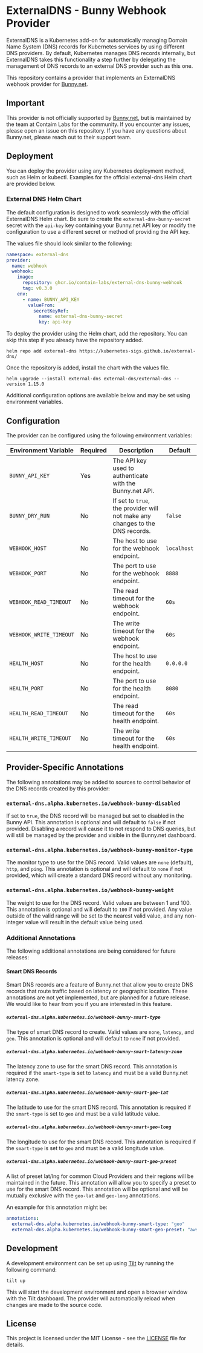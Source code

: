 # ExternalDNS - Bunny Webhook Provider

ExternalDNS is a Kubernetes add-on for automatically managing Domain Name System (DNS) records for
Kubernetes services by using different DNS providers. By default, Kubernetes manages DNS records
internally, but ExternalDNS takes this functionality a step further by delegating the management of
DNS records to an external DNS provider such as this one.

This repository contains a provider that implements an ExternalDNS webhook provider for [Bunny.net](https://bunny.net).

## Important

This provider is not officially supported by [Bunny.net](https://bunny.net), but is maintained by the team at Contaim Labs
for the community. If you encounter any issues, please open an issue on this repository. If you have any questions
about Bunny.net, please reach out to their support team.

## Deployment

You can deploy the provider using any Kubernetes deployment method, such as Helm or kubectl. Examples for the official
external-dns Helm chart are provided below.

### External DNS Helm Chart

The default configuration is designed to work seamlessly with the official ExternalDNS Helm chart. Be sure to create the
`external-dns-bunny-secret` secret with the `api-key` key containing your Bunny.net API key or modify the configuration
to use a different secret or method of providing the API key.

The values file should look similar to the following:

```yaml
namespace: external-dns
provider:
  name: webhook
  webhook:
    image:
      repository: ghcr.io/contain-labs/external-dns-bunny-webhook
      tag: v0.3.0
    env:
      - name: BUNNY_API_KEY
        valueFrom:
          secretKeyRef:
            name: external-dns-bunny-secret
            key: api-key
```

To deploy the provider using the Helm chart, add the repository. You can skip this step if you already have the
repository added.

```shell
helm repo add external-dns https://kubernetes-sigs.github.io/external-dns/
```

Once the repository is added, install the chart with the values file.

```shell
helm upgrade --install external-dns external-dns/external-dns --version 1.15.0
```

Additional configuration options are available below and may be set using environment variables.

## Configuration

The provider can be configured using the following environment variables:

| Environment Variable | Required | Description | Default |
|----------------------|----------|-------------|---------|
| `BUNNY_API_KEY` | Yes | The API key used to authenticate with the Bunny.net API. | |
| `BUNNY_DRY_RUN` | No | If set to `true`, the provider will not make any changes to the DNS records. | `false` |
| `WEBHOOK_HOST` | No | The host to use for the webhook endpoint. | `localhost` |
| `WEBHOOK_PORT` | No | The port to use for the webhook endpoint. | `8888` |
| `WEBHOOK_READ_TIMEOUT` | No | The read timeout for the webhook endpoint. | `60s` |
| `WEBHOOK_WRITE_TIMEOUT` | No | The write timeout for the webhook endpoint. | `60s` |
| `HEALTH_HOST` | No | The host to use for the health endpoint. | `0.0.0.0` |
| `HEALTH_PORT` | No | The port to use for the health endpoint. | `8080` |
| `HEALTH_READ_TIMEOUT` | No | The read timeout for the health endpoint. | `60s` |
| `HEALTH_WRITE_TIMEOUT` | No | The write timeout for the health endpoint. | `60s` |

## Provider-Specific Annotations

The following annotations may be added to sources to control behavior of the DNS records created by this provider:

### `external-dns.alpha.kubernetes.io/webhook-bunny-disabled`

If set to `true`, the DNS record will be managed but set to disabled in the Bunny API. This annotation is optional
and will default to `false` if not provided. Disabling a record will cause it to not respond to DNS queries,
but will still be managed by the provider and visible in the Bunny.net dashboard.

### `external-dns.alpha.kubernetes.io/webhook-bunny-monitor-type`

The monitor type to use for the DNS record. Valid values are `none` (default), `http`, and `ping`. This
annotation is optional and will default to `none` if not provided, which will create a standard DNS record
without any monitoring.

### `external-dns.alpha.kubernetes.io/webhook-bunny-weight`

The weight to use for the DNS record. Valid values are between 1 and 100. This annotation is optional and will
default to `100` if not provided. Any value outside of the valid range will be set to the nearest valid value,
and any non-integer value will result in the default value being used.

### Additional Annotations

The following additional annotations are being considered for future releases:

#### Smart DNS Records

Smart DNS records are a feature of Bunny.net that allow you to create DNS records that route traffic based on
latency or geographic location. These annotations are not yet implemented, but are planned for a future release.
We would like to hear from you if you are interested in this feature.

##### `external-dns.alpha.kubernetes.io/webhook-bunny-smart-type`

The type of smart DNS record to create. Valid values are `none`, `latency`, and `geo`. This annotation is optional
and will default to `none` if not provided.

##### `external-dns.alpha.kubernetes.io/webhook-bunny-smart-latency-zone`

The latency zone to use for the smart DNS record. This annotation is required if the `smart-type` is set to `latency`
and must be a valid Bunny.net latency zone.

##### `external-dns.alpha.kubernetes.io/webhook-bunny-smart-geo-lat`

The latitude to use for the smart DNS record. This annotation is required if the `smart-type` is set to `geo` and
must be a valid latitude value.

##### `external-dns.alpha.kubernetes.io/webhook-bunny-smart-geo-long`

The longitude to use for the smart DNS record. This annotation is required if the `smart-type` is set to `geo` and
must be a valid longitude value.

##### `external-dns.alpha.kubernetes.io/webhook-bunny-smart-geo-preset`

A list of preset lat/lng for common Cloud Providers and their regions will be maintained in the future. This annotation
will allow you to specify a preset to use for the smart DNS record. This annotation will be optional and will be mutually
exclusive with the `geo-lat` and `geo-long` annotations.

An example for this annotation might be:

```yaml
annotations:
  external-dns.alpha.kubernetes.io/webhook-bunny-smart-type: "geo"
  external-dns.alpha.kubernetes.io/webhook-bunny-smart-geo-preset: "aws:us-east-1"
```

## Development

A development environment can be set up using [Tilt](https://tilt.dev) by running the following command:

```shell
tilt up
```

This will start the development environment and open a browser window with the Tilt dashboard. The provider will
automatically reload when changes are made to the source code.

## License

This project is licensed under the MIT License - see the [LICENSE](LICENSE) file for details.
